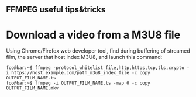 ## FFMPEG useful tips&tricks

# Download a video from a M3U8 file
Using Chrome/Firefox web developer tool, find during buffering of streamed film, the server that host index M3U8, and launch this command:

```console
foo@bar:~$ ffmpeg -protocol_whitelist file,http,https,tcp,tls,crypto -i https://host.example.com/path_m3u8_index_file -c copy OUTPUT_FILM_NAME.ts
foo@bar:~$ ffmpeg -i OUTPUT_FILM_NAME.ts -map 0 -c copy OUTPUT_FILM_NAME.mkv
```
